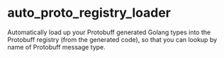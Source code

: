 # auto_proto_registry_loader
Automatically load up your Protobuff generated Golang types into the Protobuff registry (from the generated code), so that you can lookup by name of Protobuff message type.
